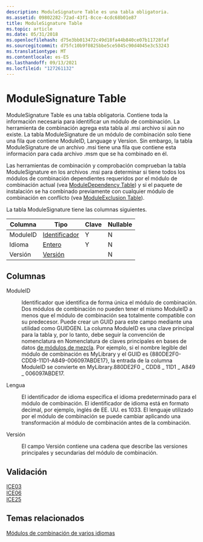 ```yaml
---
description: ModuleSignature Table es una tabla obligatoria.
ms.assetid: 09802282-72ad-43f1-8cce-4cdc68b01e87
title: ModuleSignature Table
ms.topic: article
ms.date: 05/31/2018
ms.openlocfilehash: d75e3bb013472c49d18fa44b840ce07b11728faf
ms.sourcegitcommit: d75fc10b9f0825bbe5ce5045c90d4045e3c53243
ms.translationtype: MT
ms.contentlocale: es-ES
ms.lasthandoff: 09/13/2021
ms.locfileid: "127261132"
---
```

# <a name="modulesignature-table"></a>ModuleSignature Table

ModuleSignature Table es una tabla obligatoria. Contiene toda la información necesaria para identificar un módulo de combinación. La herramienta de combinación agrega esta tabla al .msi archivo si aún no existe. La tabla ModuleSignature de un módulo de combinación solo tiene una fila que contiene ModuleID, Language y Version. Sin embargo, la tabla ModuleSignature de un archivo .msi tiene una fila que contiene esta información para cada archivo .msm que se ha combinado en él.

Las herramientas de combinación y comprobación comprueban la tabla ModuleSignature en los archivos .msi para determinar si tiene todos los módulos de combinación dependientes requeridos por el módulo de combinación actual (vea [ModuleDependency Table](moduledependency-table.md)) y si el paquete de instalación se ha combinado previamente con cualquier módulo de combinación en conflicto (vea [ModuleExclusion Table](moduleexclusion-table.md)).

La tabla ModuleSignature tiene las columnas siguientes.



| Columna   | Tipo                         | Clave | Nullable |
|----------|------------------------------|-----|----------|
| ModuleID | [Identificador](identifier.md) | Y   | N        |
| Idioma | [Entero](integer.md)       | Y   | N        |
| Versión  | [Versión](version.md)       |     | N        |



 

## <a name="columns"></a>Columnas

<dl> <dt>

<span id="ModuleID"></span><span id="moduleid"></span><span id="MODULEID"></span>ModuleID
</dt> <dd>

Identificador que identifica de forma única el módulo de combinación. Dos módulos de combinación no pueden tener el mismo ModuleID a menos que el módulo de combinación sea totalmente compatible con su predecesor. Puede crear un GUID para este campo mediante una utilidad como GUIDGEN. La columna ModuleID es una clave principal para la tabla y, por lo tanto, debe seguir la convención de nomenclatura en Nomenclatura de claves principales en bases de datos [de módulos de mezcla](naming-primary-keys-in-merge-module-databases.md). Por ejemplo, si el nombre legible del módulo de combinación es MyLibrary y el GUID es {880DE2F0-CDD8-11D1-A849-006097ABDE17}, la entrada de la columna ModuleID se convierte en MyLibrary.880DE2F0 \_ CDD8 \_ 11D1 \_ A849 \_ 006097ABDE17.

</dd> <dt>

<span id="Language"></span><span id="language"></span><span id="LANGUAGE"></span>Lengua
</dt> <dd>

El identificador de idioma especifica el idioma predeterminado para el módulo de combinación. El identificador de idioma está en formato decimal, por ejemplo, inglés de EE. UU. es 1033. El lenguaje utilizado por el módulo de combinación se puede cambiar aplicando una transformación al módulo de combinación antes de la combinación.

</dd> <dt>

<span id="Version"></span><span id="version"></span><span id="VERSION"></span>Versión
</dt> <dd>

El campo Versión contiene una cadena que describe las versiones principales y secundarias del módulo de combinación.

</dd> </dl>

## <a name="validation"></a>Validación

<dl>

[ICE03](ice03.md)  
[ICE06](ice06.md)  
[ICE25](ice25.md)  
</dl>

## <a name="related-topics"></a>Temas relacionados

<dl> <dt>

[Módulos de combinación de varios idiomas](multiple-language-merge-modules.md)
</dt> </dl>

 

 



